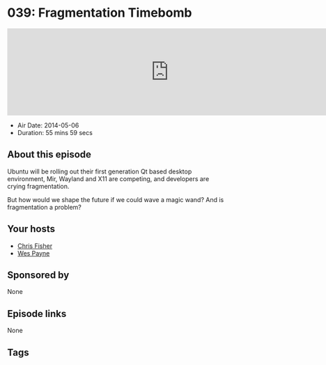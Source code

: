 # 039: Fragmentation Timebomb

<iframe src="https://player.fireside.fm/v2/RUkczH-V+o__xlQR9?theme=dark" width="740" height="200" frameborder="0" scrolling="no"></iframe>

* Air Date: 2014-05-06
* Duration: 55 mins 59 secs

## About this episode

Ubuntu will be rolling out their first generation Qt based desktop environment, Mir, Wayland and X11 are competing, and developers are crying fragmentation.

But how would we shape the future if we could wave a magic wand? And is fragmentation a problem?

## Your hosts
* [Chris Fisher](https://linuxunplugged.com/hosts/chrislas)
* [Wes Payne](https://linuxunplugged.com/hosts/wes)

## Sponsored by

None



## Episode links

None



## Tags

